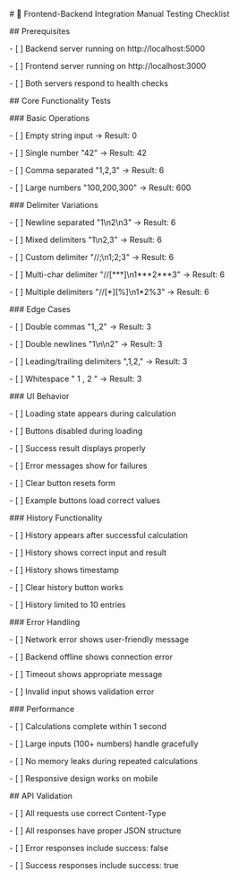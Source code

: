 \# 🧪 Frontend-Backend Integration Manual Testing Checklist



\## Prerequisites

\- \[ ] Backend server running on http://localhost:5000

\- \[ ] Frontend server running on http://localhost:3000

\- \[ ] Both servers respond to health checks



\## Core Functionality Tests



\### Basic Operations

\- \[ ] Empty string input → Result: 0

\- \[ ] Single number "42" → Result: 42

\- \[ ] Comma separated "1,2,3" → Result: 6

\- \[ ] Large numbers "100,200,300" → Result: 600



\### Delimiter Variations

\- \[ ] Newline separated "1\\n2\\n3" → Result: 6

\- \[ ] Mixed delimiters "1\\n2,3" → Result: 6

\- \[ ] Custom delimiter "//;\\n1;2;3" → Result: 6

\- \[ ] Multi-char delimiter "//\[\*\*\*]\\n1\*\*\*2\*\*\*3" → Result: 6

\- \[ ] Multiple delimiters "//\[\*]\[%]\\n1\*2%3" → Result: 6



\### Edge Cases

\- \[ ] Double commas "1,,2" → Result: 3

\- \[ ] Double newlines "1\\n\\n2" → Result: 3

\- \[ ] Leading/trailing delimiters ",1,2," → Result: 3

\- \[ ] Whitespace " 1 , 2 " → Result: 3



\### UI Behavior

\- \[ ] Loading state appears during calculation

\- \[ ] Buttons disabled during loading

\- \[ ] Success result displays properly

\- \[ ] Error messages show for failures

\- \[ ] Clear button resets form

\- \[ ] Example buttons load correct values



\### History Functionality

\- \[ ] History appears after successful calculation

\- \[ ] History shows correct input and result

\- \[ ] History shows timestamp

\- \[ ] Clear history button works

\- \[ ] History limited to 10 entries



\### Error Handling

\- \[ ] Network error shows user-friendly message

\- \[ ] Backend offline shows connection error

\- \[ ] Timeout shows appropriate message

\- \[ ] Invalid input shows validation error



\### Performance

\- \[ ] Calculations complete within 1 second

\- \[ ] Large inputs (100+ numbers) handle gracefully

\- \[ ] No memory leaks during repeated calculations

\- \[ ] Responsive design works on mobile



\## API Validation

\- \[ ] All requests use correct Content-Type

\- \[ ] All responses have proper JSON structure

\- \[ ] Error responses include success: false

\- \[ ] Success responses include success: true



